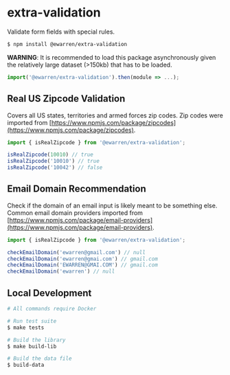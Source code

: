 # extra-validation

Validate form fields with special rules.

```sh
$ npm install @ewarren/extra-validation
```

**WARNING**: It is recommended to load this package asynchronously given the relatively large dataset (>150kb) that has to be loaded.

```js
import('@ewarren/extra-validation').then(module => ...);
```

## Real US Zipcode Validation

Covers all US states, territories and armed forces zip codes. Zip codes were imported from [https://www.npmjs.com/package/zipcodes](https://www.npmjs.com/package/zipcodes).

```js
import { isRealZipcode } from '@ewarren/extra-validation';

isRealZipcode(10010) // true
isRealZipcode('10010') // true
isRealZipcode('10042') // false
```

## Email Domain Recommendation

Check if the domain of an email input is likely meant to be something else. Common email domain providers imported from [https://www.npmjs.com/package/email-providers](https://www.npmjs.com/package/email-providers).

```js
import { isRealZipcode } from '@ewarren/extra-validation';

checkEmailDomain('ewarren@gmail.com') // null
checkEmailDomain('ewarren@gmai.com') // gmail.com
checkEmailDomain('EWARREN@GMAI.COM') // gmail.com
checkEmailDomain('ewarren') // null
```

## Local Development

```sh
# All commands require Docker

# Run test suite
$ make tests

# Build the library
$ make build-lib

# Build the data file
$ build-data
```
